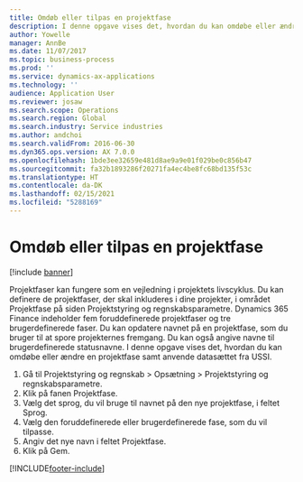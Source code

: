 ```yaml
---
title: Omdøb eller tilpas en projektfase
description: I denne opgave vises det, hvordan du kan omdøbe eller ændre en projektfase.
author: Yowelle
manager: AnnBe
ms.date: 11/07/2017
ms.topic: business-process
ms.prod: ''
ms.service: dynamics-ax-applications
ms.technology: ''
audience: Application User
ms.reviewer: josaw
ms.search.scope: Operations
ms.search.region: Global
ms.search.industry: Service industries
ms.author: andchoi
ms.search.validFrom: 2016-06-30
ms.dyn365.ops.version: AX 7.0.0
ms.openlocfilehash: 1bde3ee32659e481d8ae9a9e01f029be0c856b47
ms.sourcegitcommit: fa32b1893286f20271fa4ec4be8fc68bd135f53c
ms.translationtype: HT
ms.contentlocale: da-DK
ms.lasthandoff: 02/15/2021
ms.locfileid: "5288169"
---
```

# <a name="rename-or-modify-a-project-stage"></a>Omdøb eller tilpas en projektfase

[!include [banner](../../includes/banner.md)]

Projektfaser kan fungere som en vejledning i projektets livscyklus. Du kan definere de projektfaser, der skal inkluderes i dine projekter, i området Projektfase på siden Projektstyring og regnskabsparametre. Dynamics 365 Finance indeholder fem foruddefinerede projektfaser og tre brugerdefinerede faser. Du kan opdatere navnet på en projektfase, som du bruger til at spore projekternes fremgang. Du kan også angive navne til brugerdefinerede statusnavne. I denne opgave vises det, hvordan du kan omdøbe eller ændre en projektfase samt anvende datasættet fra USSI.

1. Gå til Projektstyring og regnskab > Opsætning > Projektstyring og regnskabsparametre.
2. Klik på fanen Projektfase.
3. Vælg det sprog, du vil bruge til navnet på den nye projektfase, i feltet Sprog.
4. Vælg den foruddefinerede eller brugerdefinerede fase, som du vil tilpasse. 
5. Angiv det nye navn i feltet Projektfase.
6. Klik på Gem.


[!INCLUDE[footer-include](../../includes/footer-banner.md)]